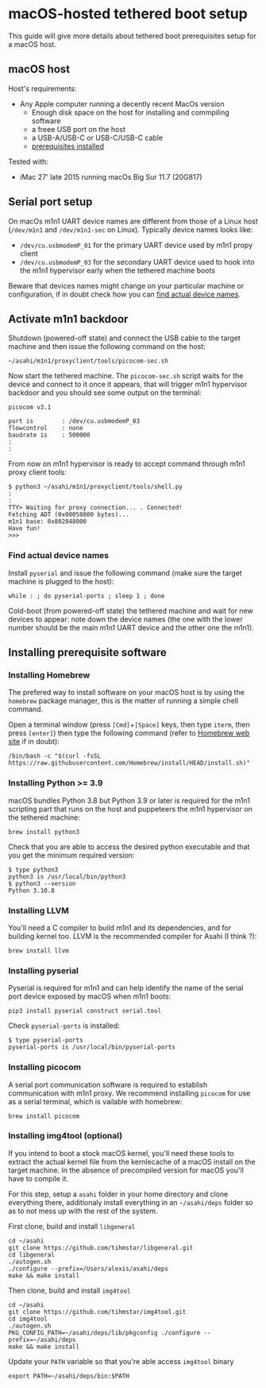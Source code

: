 # macOS-hosted tethered boot setup

This guide will give more details about tethered boot prerequisites setup for a macOS host.

## macOS host

Host's requirements:

* Any Apple computer running a decently recent MacOs version
  * Enough disk space on the host for installing and commpiling software
  * a freee USB port on the host
  * a USB-A/USB-C or USB-C/USB-C cable
  * [prerequisites installed](#installing-prerequisite-software)

Tested with:

* iMac 27' late 2015 running  macOs Big Sur 11.7 (20G817)

## Serial port setup

On macOs m1n1 UART device names are different from those of a Linux host (`/dev/m1n1` and `/dev/m1n1-sec` on Linux). Typically device names looks like:

* `/dev/cu.usbmodemP_01` for the primary UART device used by m1n1 propy client
* `/dev/cu.usbmodemP_03` for the secondary UART device used to hook into the m1n1 hypervisor early when the tethered machine boots

Beware that devices names might change on your particular machine or configuration, if in doubt check how you can [find actual device names](#find-actual-device-names).

## Activate m1n1 backdoor

Shutdown (powered-off state) and connect the USB cable to the target machine and then issue the following command on the host:

```shell
~/asahi/m1n1/proxyclient/tools/picocom-sec.sh
```

Now start the tethered machine. The `picocom-sec.sh` script waits for the device and connect to it once it appears, that will trigger m1n1 hypervisor backdoor and you should see some output on the terminal:

```console
picocom v3.1

port is        : /dev/cu.usbmodemP_03
flowcontrol    : none
baudrate is    : 500000
:
:
```

From now on m1n1 hypervisor is ready to accept command through m1n1 proxy client tools:

```shell
$ python3 ~/asahi/m1n1/proxyclient/tools/shell.py
:
:
TTY> Waiting for proxy connection... . Connected!
Fetching ADT (0x00058000 bytes)...
m1n1 base: 0x802848000
Have fun!
>>>
```

### Find actual device names

Install `pyserial` and issue the following command (make sure the target machine is plugged to the host):

```shell
while : ; do pyserial-ports ; sleep 1 ; done
```

Cold-boot (from powered-off state) the tethered machine and wait for new devices to appear: note down the device names (the one with the lower number should be the main m1n1 UART device and the other one the m1n1).

## Installing prerequisite software

### Installing Homebrew

The prefered way to install software on your macOS host is by using the `homebrew` package manager, this is the matter of running a simple chell command.

Open a terminal window (press `[Cmd]`+`[Space]` keys, then type `iterm`, then press `[enter]`) then type the following command (refer to [Homebrew web site](brew.sh) if in doubt):

```shell
/bin/bash -c "$(curl -fsSL https://raw.githubusercontent.com/Homebrew/install/HEAD/install.sh)"
```

### Installing Python >= 3.9

macOS bundles Python 3.8 but Python 3.9 or later is required for the m1n1 scripting part that runs on the host and puppeteers the m1n1 hypervisor on the tethered machine:

```shell
brew install python3
```

Check that you are able to access the desired python executable and that you get the minimum required version:

```shell
$ type python3
python3 is /usr/local/bin/python3
$ python3 --version
Python 3.10.8
```

### Installing LLVM

You'll need a C compiler to build m1n1 and its dependencies, and for building kernel too. LLVM is the recommended compiler for Asahi (I think ?):

```shell
brew install llvm
```

### Installing pyserial

Pyserial is required for m1n1 and can help identify the name of the serial port device exposed by macOS when m1n1 boots:

```shell
pip3 install pyserial construct serial.tool
```

Check `pyserial-ports` is installed:

```shell
$ type pyserial-ports
pyserial-ports is /usr/local/bin/pyserial-ports
```

### Installing picocom

A serial port communication software is required to establish communication with m1n1 proxy. We recommend installing `picocom` for use as a serial terminal, which is vailable with homebrew:

```shell
brew install picocom
```

### Installing img4tool (optional)

If you intend to boot a stock macOS kernel, you'll need these tools to extract the actual kernel file from the kernlecache of a macOS install on the target machine. In the absence of precompiled version for macOS you'll have to compile it.

For this step, setup a `asahi` folder in your home directory and clone everything there, additionaly install everything in an `~/asahi/deps` folder so as to not mess up with the rest of the system.

First clone, build and install `libgeneral`

```shell
cd ~/asahi
git clone https://github.com/tihmstar/libgeneral.git
cd libgeneral
./autogen.sh
./configure --prefix=/Users/alexis/asahi/deps
make && make install
```

Then clone, build and install `img4tool`

```shell
cd ~/asahi
git clone https://github.com/tihmstar/img4tool.git
cd img4tool
./autogen.sh
PKG_CONFIG_PATH=~/asahi/deps/lib/pkgconfig ./configure --prefix=~/asahi/deps
make && make install
```

Update your `PATH` variable so that you're able access `img4tool` binary

```shell
export PATH=~/asahi/deps/bin:$PATH
```
